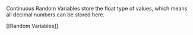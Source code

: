 Continuous Random Variables store the float type of values, which means all decimal numbers can be stored here.

[[Random Variables]]